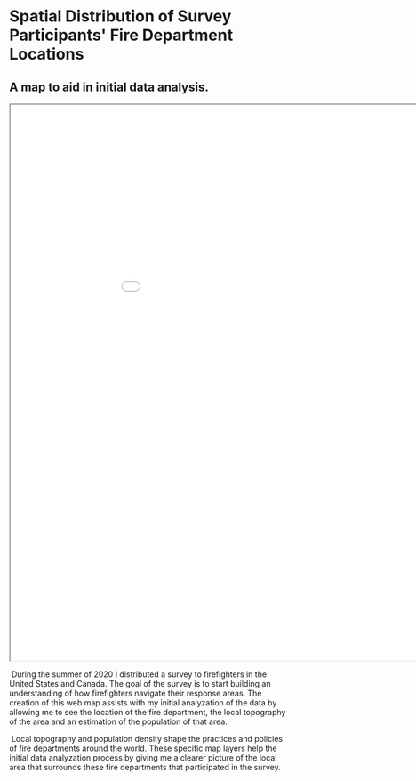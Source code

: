 # Spatial Distribution of Survey Participants' Fire Department Locations

## A map to aid in initial data analysis.

<iframe src="firedeptmap/index.html" width="1000" height="1000" frameboarder="0"></iframe>

​	During the summer of 2020 I distributed a survey to firefighters in the United States and Canada. The goal of the survey is to start building an understanding of how firefighters navigate their response areas. The creation of this web map assists with my initial analyzation of the data by allowing me to see the location of the fire department, the local topography of the area and an estimation of the population of that area. 

​	Local topography and population density shape the practices and policies of fire departments around the world. These specific map layers help the initial data analyzation process by giving me a clearer picture of the local area that surrounds these fire departments that participated in the survey. 